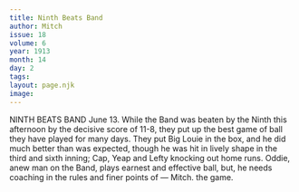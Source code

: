 ```yaml
---
title: Ninth Beats Band
author: Mitch
issue: 18
volume: 6
year: 1913
month: 14
day: 2
tags:
layout: page.njk
image:
---
```

NINTH BEATS BAND    June 13.    While the Band was beaten by the Ninth this afternoon by the decisive score of 11-8, they put up the best game of ball they have played for many days. They put Big Louie in the box, and he did much better than was expected, though he was hit in lively shape in the third and sixth inning; Cap, Yeap and Lefty knocking out home runs. Oddie, anew man on the Band, plays earnest and effective ball, but, he needs coaching in the rules and finer points of — Mitch. the game.       
